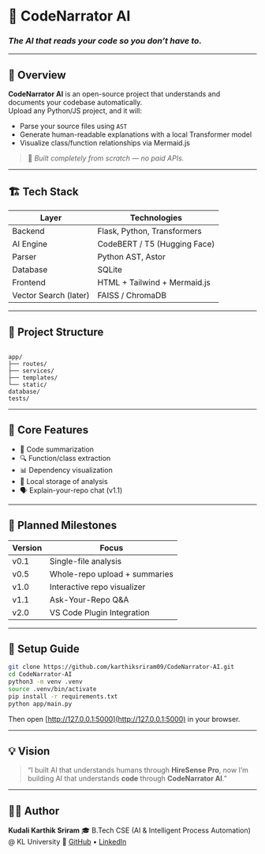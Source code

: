 # 🧠 CodeNarrator AI  
### *The AI that reads your code so you don’t have to.*

---

## 🚀 Overview
**CodeNarrator AI** is an open-source project that understands and documents your codebase automatically.  
Upload any Python/JS project, and it will:
- Parse your source files using `AST`
- Generate human-readable explanations with a local Transformer model
- Visualize class/function relationships via Mermaid.js

> 🧩 *Built completely from scratch — no paid APIs.*

---

## 🏗️ Tech Stack
| Layer | Technologies |
|-------|---------------|
| Backend | Flask, Python, Transformers |
| AI Engine | CodeBERT / T5 (Hugging Face) |
| Parser | Python AST, Astor |
| Database | SQLite |
| Frontend | HTML + Tailwind + Mermaid.js |
| Vector Search (later) | FAISS / ChromaDB |

---

## 📂 Project Structure
```

app/
├── routes/
├── services/
├── templates/
└── static/
database/
tests/

````

---

## 🧠 Core Features
- 📄 Code summarization  
- 🔍 Function/class extraction  
- 📊 Dependency visualization  
- 💾 Local storage of analysis  
- 🗣️ Explain-your-repo chat (v1.1)

---

## 🧩 Planned Milestones
| Version | Focus |
|----------|--------|
| v0.1 | Single-file analysis |
| v0.5 | Whole-repo upload + summaries |
| v1.0 | Interactive repo visualizer |
| v1.1 | Ask-Your-Repo Q&A |
| v2.0 | VS Code Plugin Integration |

---

## 🧰 Setup Guide
```bash
git clone https://github.com/karthiksriram09/CodeNarrator-AI.git
cd CodeNarrator-AI
python3 -m venv .venv
source .venv/bin/activate
pip install -r requirements.txt
python app/main.py
````

Then open [http://127.0.0.1:5000](http://127.0.0.1:5000) in your browser.

---

## 💡 Vision

> “I built AI that understands humans through **HireSense Pro**,
> now I’m building AI that understands **code** through **CodeNarrator AI**.”

---

## 🧑‍💻 Author

**Kudali Karthik Sriram**
🎓 B.Tech CSE (AI & Intelligent Process Automation) @ KL University
🔗 [GitHub](https://github.com/karthiksriram09) • [LinkedIn](https://www.linkedin.com/in/kudalikarthiksriram/)
